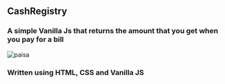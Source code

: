 ## CashRegistry
### A simple Vanilla Js that returns the amount that you get when you pay for a bill
![paisa](https://www.paisanikal.com/images/testimonial_img2.jpg)

### Written using HTML, CSS and Vanilla JS 
